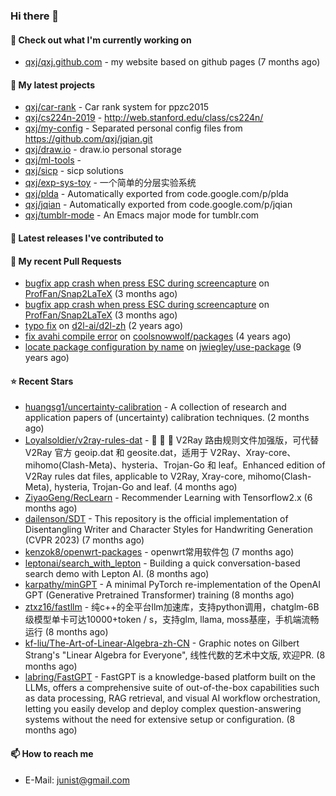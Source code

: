 ### Hi there 👋

#### 👷 Check out what I'm currently working on

- [qxj/qxj.github.com](https://github.com/qxj/qxj.github.com) - my website based on github pages (7 months ago)

#### 🌱 My latest projects

- [qxj/car-rank](https://github.com/qxj/car-rank) - Car rank system for ppzc2015
- [qxj/cs224n-2019](https://github.com/qxj/cs224n-2019) - http://web.stanford.edu/class/cs224n/
- [qxj/my-config](https://github.com/qxj/my-config) - Separated personal config files from https://github.com/qxj/jqian.git
- [qxj/draw.io](https://github.com/qxj/draw.io) - draw.io personal storage
- [qxj/ml-tools](https://github.com/qxj/ml-tools) - 
- [qxj/sicp](https://github.com/qxj/sicp) - sicp solutions
- [qxj/exp-sys-toy](https://github.com/qxj/exp-sys-toy) - 一个简单的分层实验系统
- [qxj/plda](https://github.com/qxj/plda) - Automatically exported from code.google.com/p/plda
- [qxj/jqian](https://github.com/qxj/jqian) - Automatically exported from code.google.com/p/jqian
- [qxj/tumblr-mode](https://github.com/qxj/tumblr-mode) - An Emacs major mode for tumblr.com

#### 🔭 Latest releases I've contributed to


#### 🔨 My recent Pull Requests

- [bugfix app crash when press ESC during screencapture](https://github.com/ProfFan/Snap2LaTeX/pull/9) on [ProfFan/Snap2LaTeX](https://github.com/ProfFan/Snap2LaTeX) (3 months ago)
- [bugfix app crash when press ESC during screencapture](https://github.com/ProfFan/Snap2LaTeX/pull/8) on [ProfFan/Snap2LaTeX](https://github.com/ProfFan/Snap2LaTeX) (3 months ago)
- [typo fix](https://github.com/d2l-ai/d2l-zh/pull/999) on [d2l-ai/d2l-zh](https://github.com/d2l-ai/d2l-zh) (2 years ago)
- [fix avahi compile error](https://github.com/coolsnowwolf/packages/pull/39) on [coolsnowwolf/packages](https://github.com/coolsnowwolf/packages) (4 years ago)
- [locate package configuration by name](https://github.com/jwiegley/use-package/pull/191) on [jwiegley/use-package](https://github.com/jwiegley/use-package) (9 years ago)

#### ⭐ Recent Stars

- [huangsg1/uncertainty-calibration](https://github.com/huangsg1/uncertainty-calibration) - A collection of research and application papers of (uncertainty) calibration techniques. (2 months ago)
- [Loyalsoldier/v2ray-rules-dat](https://github.com/Loyalsoldier/v2ray-rules-dat) - 🦄 🎃 👻 V2Ray 路由规则文件加强版，可代替 V2Ray 官方 geoip.dat 和 geosite.dat，适用于 V2Ray、Xray-core、mihomo(Clash-Meta)、hysteria、Trojan-Go 和 leaf。Enhanced edition of V2Ray rules dat files, applicable to V2Ray, Xray-core, mihomo(Clash-Meta), hysteria, Trojan-Go and leaf. (4 months ago)
- [ZiyaoGeng/RecLearn](https://github.com/ZiyaoGeng/RecLearn) - Recommender Learning with Tensorflow2.x (6 months ago)
- [dailenson/SDT](https://github.com/dailenson/SDT) - This repository is the official implementation of Disentangling Writer and Character Styles for Handwriting Generation (CVPR 2023) (7 months ago)
- [kenzok8/openwrt-packages](https://github.com/kenzok8/openwrt-packages) - openwrt常用软件包 (7 months ago)
- [leptonai/search_with_lepton](https://github.com/leptonai/search_with_lepton) - Building a quick conversation-based search demo with Lepton AI. (8 months ago)
- [karpathy/minGPT](https://github.com/karpathy/minGPT) - A minimal PyTorch re-implementation of the OpenAI GPT (Generative Pretrained Transformer) training (8 months ago)
- [ztxz16/fastllm](https://github.com/ztxz16/fastllm) - 纯c&#43;&#43;的全平台llm加速库，支持python调用，chatglm-6B级模型单卡可达10000&#43;token / s，支持glm, llama, moss基座，手机端流畅运行 (8 months ago)
- [kf-liu/The-Art-of-Linear-Algebra-zh-CN](https://github.com/kf-liu/The-Art-of-Linear-Algebra-zh-CN) - Graphic notes on Gilbert Strang&#39;s &#34;Linear Algebra for Everyone&#34;, 线性代数的艺术中文版, 欢迎PR. (8 months ago)
- [labring/FastGPT](https://github.com/labring/FastGPT) - FastGPT is a knowledge-based platform built on the LLMs, offers a comprehensive suite of out-of-the-box capabilities such as data processing, RAG retrieval, and visual AI workflow orchestration, letting you easily develop and deploy complex question-answering systems without the need for extensive setup or configuration. (8 months ago)

#### 📫 How to reach me

- E-Mail: junist@gmail.com

